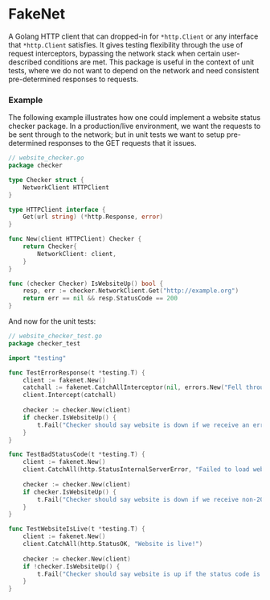 # FakeNet
A Golang HTTP client that can dropped-in for `*http.Client` or any interface that `*http.Client` satisfies. It gives testing flexibility through the use of request interceptors, bypassing the network stack when certain user-described conditions are met. This package is useful in the context of unit tests, where we do not want to depend on the network and need consistent pre-determined responses to requests.

### Example
The following example illustrates how one could implement a website status checker package. In a production/live environment, we want the requests to be sent through to the network; but in unit tests we want to setup pre-determined responses to the GET requests that it issues.
```go
// website_checker.go
package checker

type Checker struct {
	NetworkClient HTTPClient
}

type HTTPClient interface {
	Get(url string) (*http.Response, error)
}

func New(client HTTPClient) Checker {
	return Checker{
		NetworkClient: client,
	}
}

func (checker Checker) IsWebsiteUp() bool {
	resp, err := checker.NetworkClient.Get("http://example.org")
	return err == nil && resp.StatusCode == 200
}
```
And now for the unit tests:
```go
// website_checker_test.go
package checker_test

import "testing"

func TestErrorResponse(t *testing.T) {
	client := fakenet.New()
	catchall := fakenet.CatchAllInterceptor(nil, errors.New("Fell through to the catch all"))
	client.Intercept(catchall)
    
	checker := checker.New(client)
	if checker.IsWebsiteUp() {
		t.Fail("Checker should say website is down if we receive an error in the request")
	}
}

func TestBadStatusCode(t *testing.T) {
	client := fakenet.New()
	client.CatchAll(http.StatusInternalServerError, "Failed to load website.")
    
	checker := checker.New(client)
	if checker.IsWebsiteUp() {
		t.Fail("Checker should say website is down if we receive non-200 status code")
	}
}

func TestWebsiteIsLive(t *testing.T) {
	client := fakenet.New()	
	client.CatchAll(http.StatusOK, "Website is live!")
    
	checker := checker.New(client)
	if !checker.IsWebsiteUp() {
		t.Fail("Checker should say website is up if the status code is 200")
	}
}
```
